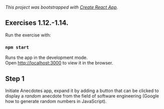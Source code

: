 _This project was bootstrapped with [Create React App](https://github.com/facebook/create-react-app)._

## Exercises 1.12.-1.14.

Run the exercise with:

### `npm start`

Runs the app in the development mode.<br />
Open [http://localhost:3000](http://localhost:3000) to view it in the browser.

## Step 1

Initiate Anecdotes app, expand it by adding a button that can be clicked to display a _random_ anecdote from the field of software engineering (Google how to generate random numbers in JavaScript).
